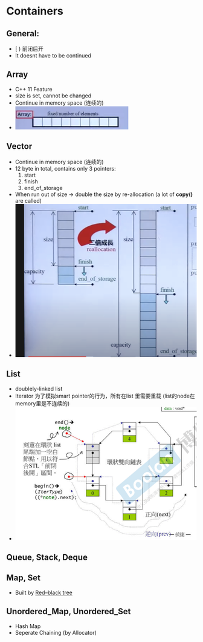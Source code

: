 # Containers

## General:

- [  ) 前闭后开 
- It doesnt have to be continued


## Array
- C++ 11 Feature
- size is set, cannot be changed
- Continue in memory space (连续的)
- ![Alt text](imgs/array.png)

## Vector
- Continue in memory space (连续的)
- 12 byte in total, contains only 3 pointers:
  1. start
  2. finish
  3. end_of_storage
- When run out of size -> double the size by re-allocation (a lot of **copy()** are called)
- ![Alt text](imgs/vector.png)


## List

- doublely-linked list
- Iterator 为了模拟smart pointer的行为，所有在list 里需要重载 (list的node在memory里是不连续的)
- ![Alt text](imgs/list.png)

## Queue, Stack, Deque

## Map, Set
- Built by [Red–black tree](https://en.wikipedia.org/wiki/Red%E2%80%93black_tree)


## Unordered_Map, Unordered_Set

- Hash Map
- Seperate Chaining (by Allocator)